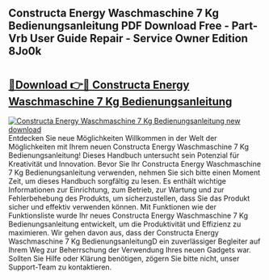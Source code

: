 ## Constructa Energy Waschmaschine 7 Kg Bedienungsanleitung PDF Download Free - Part-Vrb User Guide Repair - Service Owner Edition 8Jo0k

# <h2><a href="http://df5cjr.blite.top/?on=Constructa+Energy+Waschmaschine+7+Kg+Bedienungsanleitung">🔗Download 👉🔴 Constructa Energy Waschmaschine 7 Kg Bedienungsanleitung</a></h2>

[![Constructa Energy Waschmaschine 7 Kg Bedienungsanleitung new download](https://i.imgur.com/lujVjoI.png)](http://df5cjr.blite.top/?on=Constructa+Energy+Waschmaschine+7+Kg+Bedienungsanleitung)
Entdecken Sie neue Möglichkeiten Willkommen in der Welt der Möglichkeiten mit Ihrem neuen Constructa Energy Waschmaschine 7 Kg Bedienungsanleitung! Dieses Handbuch untersucht sein Potenzial für Kreativität und Innovation. Bevor Sie Ihr Constructa Energy Waschmaschine 7 Kg Bedienungsanleitung verwenden, nehmen Sie sich bitte einen Moment Zeit, um dieses Handbuch sorgfältig zu lesen. Es enthält wichtige Informationen zur Einrichtung, zum Betrieb, zur Wartung und zur Fehlerbehebung des Produkts, um sicherzustellen, dass Sie das Produkt sicher und effektiv verwenden können. Mit Funktionen wie der Funktionsliste wurde Ihr neues Constructa Energy Waschmaschine 7 Kg Bedienungsanleitung entwickelt, um die Produktivität und Effizienz zu maximieren. Wir gehen davon aus, dass der Constructa Energy Waschmaschine 7 Kg BedienungsanleitungD ein zuverlässiger Begleiter auf Ihrem Weg zur Beherrschung der Verwendung Ihres neuen Gadgets war. Sollten Sie Hilfe oder Klärung benötigen, zögern Sie bitte nicht, unser Support-Team zu kontaktieren.
